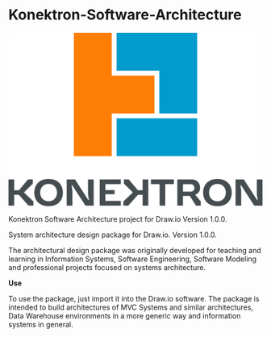# Konektron-Software-Architecture

![Konektron](https://raw.githubusercontent.com/ivamgf/Konektron-Software-Architecture/main/Logo.png)



Konektron Software Architecture project for Draw.io Version  1.0.0.

System architecture design package for Draw.io.
Version 1.0.0.

The architectural design package was originally developed for teaching and learning in Information Systems, Software Engineering, Software Modeling and professional projects focused on systems architecture.

**Use**

To use the package, just import it into the Draw.io software.
The package is intended to build architectures of MVC Systems and similar architectures, Data Warehouse environments in a more generic way and information systems in general.
